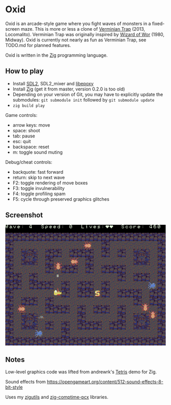 # Oxid
Oxid is an arcade-style game where you fight waves of monsters in a fixed-screen maze. This is more or less a clone of [Verminian Trap](http://locomalito.com/verminian_trap.php) (2013, Locomalito). Verminian Trap was originally inspired by [Wizard of Wor](https://en.wikipedia.org/wiki/Wizard_of_Wor) (1980, Midway). Oxid is currently not nearly as fun as Verminian Trap, see TODO.md for planned features.

Oxid is written in the [Zig](https://ziglang.org) programming language.

## How to play
* Install [SDL2](https://www.libsdl.org/), SDL2_mixer and [libepoxy](https://github.com/anholt/libepoxy)
* Install [Zig](https://ziglang.org/download/) (get it from master, version 0.2.0 is too old)
* Depending on your version of Git, you may have to explicitly update the submodules: `git submodule init` followed by `git submodule update`
* `zig build play`

Game controls:
* arrow keys: move
* space: shoot
* tab: pause
* esc: quit
* backspace: reset
* m: toggle sound muting

Debug/cheat controls:
* backquote: fast forward
* return: skip to next wave
* F2: toggle rendering of move boxes
* F3: toggle invulnerability
* F4: toggle profiling spam
* F5: cycle through preserved graphics glitches

## Screenshot
![Screenshot](screenshot.png)

## Notes
Low-level graphics code was lifted from andrewrk's [Tetris](https://github.com/andrewrk/tetris) demo for Zig.

Sound effects from https://opengameart.org/content/512-sound-effects-8-bit-style

Uses my [zigutils](https://gitlab.com/dbandstra/zigutils) and [zig-comptime-pcx](https://gitlab.com/dbandstra/zig-comptime-pcx) libraries.
